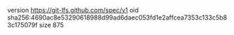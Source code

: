 version https://git-lfs.github.com/spec/v1
oid sha256:4690ac8e53290618988d99ad6daec053fd1e2affcea7353c133c5b83c175079f
size 875
